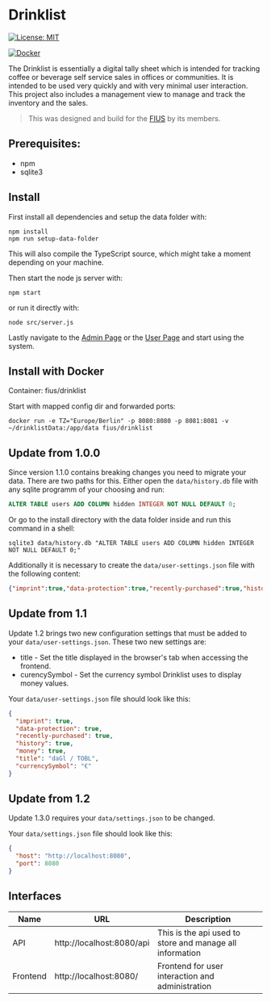 # Drinklist
[![License: MIT](https://img.shields.io/badge/License-MIT-yellow.svg)](https://opensource.org/licenses/MIT)

[![Docker](http://dockeri.co/image/fius/drinklist)](https://hub.docker.com/r/fius/drinklist)


The Drinklist is essentially a digital tally sheet which is intended for tracking coffee or beverage self service sales in offices or communities. It is intended to be used very quickly and with very minimal user interaction. This project also includes a management view to manage and track the inventory and the sales.

> This was designed and build for the [FIUS](https://fius.informatik.uni-stuttgart.de) by its members.


## Prerequisites:

 *  npm
 *  sqlite3


## Install

First install all dependencies and setup the data folder with:
```shell
npm install
npm run setup-data-folder
```
This will also compile the TypeScript source, which might take a moment depending on your machine. 

Then start the node js server with:
```shell
npm start
```

or run it directly with:
```shell
node src/server.js
```

Lastly navigate to the [Admin Page](http://localhost:8080/admin) or the [User Page](http://localhost:8080) and start using the system.


## Install with Docker
Container: fius/drinklist

Start with mapped config dir and forwarded ports:
```shell
docker run -e TZ="Europe/Berlin" -p 8080:8080 -p 8081:8081 -v ~/drinklistData:/app/data fius/drinklist
```


## Update from 1.0.0

Since version 1.1.0 contains breaking changes you need to migrate your data. There are two paths for this. Either open the `data/history.db` file with any sqlite programm of your choosing and run:
```SQL
ALTER TABLE users ADD COLUMN hidden INTEGER NOT NULL DEFAULT 0;
```

Or go to the install directory with the data folder inside and run this command in a shell:
```shell
sqlite3 data/history.db "ALTER TABLE users ADD COLUMN hidden INTEGER NOT NULL DEFAULT 0;"
```

Additionally it is necessary to create the `data/user-settings.json` file with the following content:
```json
{"imprint":true,"data-protection":true,"recently-purchased":true,"history":true,"money":true}
```

## Update from 1.1

Update 1.2 brings two new configuration settings that must be added to your `data/user-settings.json`.
These two new settings are:
* title - Set the title displayed in the browser's tab when accessing the frontend.
* curencySymbol - Set the currency symbol Drinklist uses to display money values.

Your `data/user-settings.json` file should look like this:
```json
{
  "imprint": true,
  "data-protection": true,
  "recently-purchased": true,
  "history": true,
  "money": true,
  "title": "daGl / TOBL",
  "currencySymbol": "€"
}
```

## Update from 1.2
Update 1.3.0 requires your `data/settings.json` to be changed.

Your `data/settings.json` file should look like this:

```json
{
  "host": "http://localhost:8080",
  "port": 8080
}
```


## Interfaces
| Name       | URL                       | Description                                                   |
|------------|---------------------------|---------------------------------------------------------------|
| API        | http://localhost:8080/api | This is the api used to store and manage all information      |
| Frontend   | http://localhost:8080/    | Frontend for user interaction and administration              |
